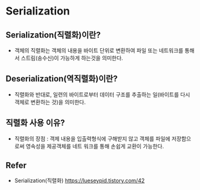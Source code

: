 # Serialization

## Serialization(직렬화)이란?
- 객체의 직렬화는 객체의 내용을 바이트 단위로 변환하여 파일 또는 네트워크를 통해서 스트림(송수신)이 가능하게 하는것을 의미한다.

## Deserialization(역직렬화)이란?
- 직렬화와 반대로, 일련의 바이트로부터 데이터 구조를 추출하는 일(바이트를 다시 객체로 변환하는 것)을 의미한다.

## 직렬화 사용 이유?
- 직렬화의 장점 : 객제 내용을 입출력형식에 구해받지 않고 객체를 파일에 저장함으로써 영속성을 제공객체를 네트
워크를 통해 손쉽게 교환이 가능한다.

## Refer
- Serialization(직렬화)
https://lueseypid.tistory.com/42
